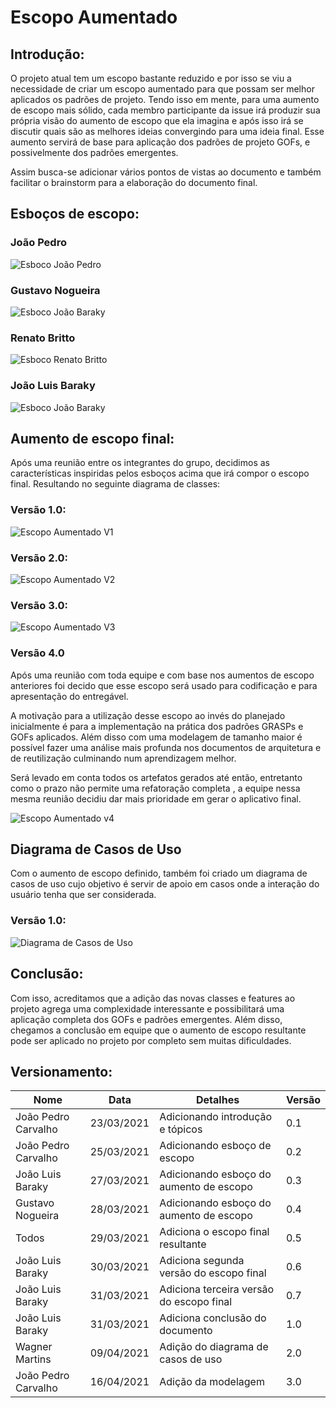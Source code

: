 # Escopo Aumentado

## Introdução: 

O projeto atual tem um escopo bastante reduzido e por isso se viu a necessidade de criar um escopo aumentado para que possam ser melhor aplicados os padrões de projeto. Tendo isso em mente, para uma aumento de escopo mais sólido, cada membro participante da issue irá produzir sua própria visão do aumento de escopo que ela imagina e após isso irá se discutir quais são as melhores ideias convergindo para uma ideia final. Esse aumento servirá de base para aplicação dos padrões de projeto GOFs, e possivelmente dos padrões emergentes. 

Assim busca-se adicionar vários pontos de vistas ao documento e também facilitar o brainstorm para a elaboração do documento final.

## Esboços de escopo:

### João Pedro 
![Esboco João Pedro](./img/Esboco_joao_pedro.png)

### Gustavo Nogueira
![Esboco João Baraky](./img/esboco_gustavo_nogueira.png)

### Renato Britto
![Esboco Renato Britto](./img/esboco_renato_britto.png)

### João Luis Baraky
![Esboco João Baraky](./img/esboco_joao_baraky.png)

## Aumento de escopo final:
Após uma reunião entre os integrantes do grupo, decidimos as características inspiridas pelos esboços acima que irá compor o escopo final. Resultando no seguinte diagrama de classes:

### Versão 1.0:
![Escopo Aumentado V1](./img/escopo_aumentado_v1.png)

### Versão 2.0:
![Escopo Aumentado V2](./img/escopo_aumentado_v2.png)

### Versão 3.0:
![Escopo Aumentado V3](./img/escopo_aumentado_v3.png)

### Versão 4.0

Após uma reunião com toda equipe e com base nos aumentos de escopo anteriores foi decido que esse escopo será usado para codificação e para apresentação do entregável.

A motivação para a utilização desse escopo ao invés do planejado inicialmente é para a implementação na prática dos padrões GRASPs e GOFs aplicados. Além disso com uma modelagem de tamanho maior é possível fazer uma análise mais profunda nos documentos de arquitetura e de reutilização culminando num aprendizagem melhor.

Será levado em conta todos os artefatos gerados até então, entretanto como o prazo não permite uma refatoração completa , a equipe nessa mesma reunião decidiu dar mais prioridade em gerar o aplicativo final. 

![Escopo Aumentado v4](./img/Sugestao.png)

## Diagrama de Casos de Uso

Com o aumento de escopo definido, também foi criado um diagrama de casos de uso cujo objetivo é servir de apoio em casos onde a interação do usuário tenha que ser considerada.

### Versão 1.0:
![Diagrama de Casos de Uso](img/escopo_up_use_cases.png)

## Conclusão:
Com isso, acreditamos que a adição das novas classes e features ao projeto agrega uma complexidade interessante e possibilitará uma aplicação completa dos GOFs e padrões emergentes. Além disso, chegamos a conclusão em equipe que o aumento de escopo resultante pode ser aplicado no projeto por completo sem muitas dificuldades.

## Versionamento:

| Nome | Data | Detalhes | Versão |
|---|---|---|---|
| João Pedro Carvalho | 23/03/2021 | Adicionando introdução e tópicos | 0.1 |
| João Pedro Carvalho | 25/03/2021 | Adicionando esboço de escopo | 0.2 |
| João Luis Baraky | 27/03/2021 | Adicionando esboço do aumento de escopo | 0.3 |
| Gustavo Nogueira | 28/03/2021 | Adicionando esboço do aumento de escopo | 0.4 |
| Todos | 29/03/2021 | Adiciona o escopo final resultante | 0.5 |
| João Luis Baraky | 30/03/2021 | Adiciona segunda versão do escopo final | 0.6 |
| João Luis Baraky | 31/03/2021 | Adiciona terceira versão do escopo final | 0.7 |
| João Luis Baraky | 31/03/2021 | Adiciona conclusão do documento | 1.0 |
| Wagner Martins | 09/04/2021 | Adição do diagrama de casos de uso | 2.0 |
| João Pedro Carvalho | 16/04/2021 | Adição da modelagem  | 3.0 |
